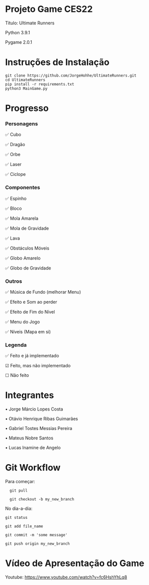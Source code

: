 # Projeto Game CES22

Título: Ultimate Runners

Python 3.9.1

Pygame 2.0.1

# Instruções de Instalação 

```
git clone https://github.com/JorgeHohhe/UltimateRunners.git
cd UltimateRunners
pip install -r requirements.txt
python3 MainGame.py
```


# Progresso

### Personagens

✅ Cubo

✅ Dragão

✅ Orbe

✅ Laser

✅ Ciclope

### Componentes

✅ Espinho

✅ Bloco

✅ Mola Amarela

✅ Mola de Gravidade

✅ Lava

✅  Obstáculos Móveis

✅ Globo Amarelo

✅  Globo de Gravidade

### Outros

✅ Música de Fundo (melhorar Menu)

✅ Efeito e Som ao perder

✅ Efeito de Fim do Nível

✅ Menu do Jogo

✅ Níveis (Mapa em si)

### Legenda

✅ Feito e já implementado

☑ Feito, mas não implementado

☐ Não feito

# Integrantes

  • Jorge Márcio Lopes Costa
  
  • Otávio Henrique Ribas Guimarães
  
  • Gabriel Tostes Messias Pereira
  
  • Mateus Nobre Santos
  
  • Lucas Inamine de Angelo


# Git Workflow

  Para começar:
  
``` 
  git pull
  
  git checkout -b my_new_branch
``` 

No dia-a-dia:

```
git status

git add file_name

git commit -m 'some message'

git push origin my_new_branch
```

# Vídeo de Apresentação do Game

Youtube: https://www.youtube.com/watch?v=fc6HshYhLq8
